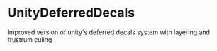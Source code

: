 # UnityDeferredDecals
 Improved version of unity's deferred decals system with layering and frustrum culing

